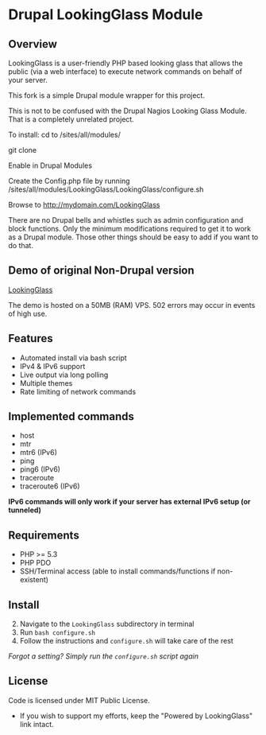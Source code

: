 # Drupal LookingGlass Module

## Overview

LookingGlass is a user-friendly PHP based looking glass that allows the public (via a web interface) to execute network 
commands on behalf of your server.

This fork is a simple Drupal module wrapper for this project.

This is not to be confused with the Drupal Nagios Looking Glass Module. That is a completely unrelated project.

To install:
cd to /sites/all/modules/ 

git clone  

Enable in Drupal Modules  

Create the Config.php file by running /sites/all/modules/LookingGlass/LookingGlass/configure.sh

Browse to http://mydomain.com/LookingGlass

There are no Drupal bells and whistles such as admin configuration and block functions.  Only the minimum modifications required to get it to work as a Drupal module. Those other things should be easy to add if you want to do that.


## Demo of original Non-Drupal version

[LookingGlass](http://lg.iamtelephone.com)

The demo is hosted on a 50MB (RAM) VPS. 502 errors may occur in events of high use.

## Features

* Automated install via bash script
* IPv4 & IPv6 support
* Live output via long polling
* Multiple themes
* Rate limiting of network commands

## Implemented commands

* host
* mtr
* mtr6 (IPv6)
* ping
* ping6 (IPv6)
* traceroute
* traceroute6 (IPv6)

__IPv6 commands will only work if your server has external IPv6 setup (or tunneled)__

## Requirements

* PHP >= 5.3
* PHP PDO
* SSH/Terminal access (able to install commands/functions if non-existent)

## Install

2. Navigate to the `LookingGlass` subdirectory in terminal
3. Run `bash configure.sh`
4. Follow the instructions and `configure.sh` will take care of the rest

_Forgot a setting? Simply run the `configure.sh` script again_



## License

Code is licensed under MIT Public License.

* If you wish to support my efforts, keep the "Powered by LookingGlass" link intact.
